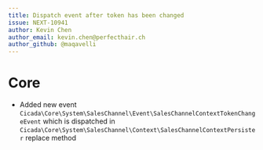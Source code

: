```yaml
---
title: Dispatch event after token has been changed
issue: NEXT-10941
author: Kevin Chen
author_email: kevin.chen@perfecthair.ch
author_github: @maqavelli
---
```

# Core
*  Added new event `Cicada\Core\System\SalesChannel\Event\SalesChannelContextTokenChangeEvent` which is dispatched in `Cicada\Core\System\SalesChannel\Context\SalesChannelContextPersister` replace method

